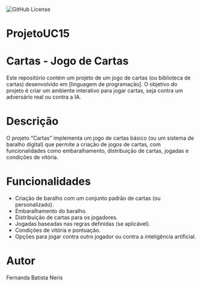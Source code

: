 ![GitHub License](https://img.shields.io/github/license/fernandass2/ProjetoUC15)

# ProjetoUC15
# Cartas - Jogo de Cartas

Este repositório contém um projeto de um jogo de cartas (ou biblioteca de cartas) desenvolvido em [linguagem de programação]. O objetivo do projeto é criar um ambiente interativo para jogar cartas, seja contra um adversário real ou contra a IA.

# Descrição

O projeto "Cartas" implementa um jogo de cartas básico (ou um sistema de baralho digital) que permite a criação de jogos de cartas, com funcionalidades como embaralhamento, distribuição de cartas, jogadas e condições de vitória.

# Funcionalidades

- Criação de baralho com um conjunto padrão de cartas (ou personalizado).
- Embaralhamento do baralho.
- Distribuição de cartas para os jogadores.
- Jogadas baseadas nas regras definidas (se aplicável).
- Condições de vitória e pontuação.
- Opções para jogar contra outro jogador ou contra a inteligência artificial.

# Autor
Fernanda Batista Neris





